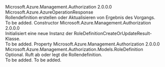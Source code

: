 <Type Name="RoleDefinitionCreateOrUpdateResult" FullName="Microsoft.Azure.Management.Authorization.Models.RoleDefinitionCreateOrUpdateResult">
  <TypeSignature Language="C#" Value="public class RoleDefinitionCreateOrUpdateResult : Microsoft.Azure.AzureOperationResponse" />
  <TypeSignature Language="ILAsm" Value=".class public auto ansi beforefieldinit RoleDefinitionCreateOrUpdateResult extends Microsoft.Azure.AzureOperationResponse" />
  <TypeSignature Language="DocId" Value="T:Microsoft.Azure.Management.Authorization.Models.RoleDefinitionCreateOrUpdateResult" />
  <TypeSignature Language="VB.NET" Value="Public Class RoleDefinitionCreateOrUpdateResult&#xA;Inherits AzureOperationResponse" />
  <TypeSignature Language="F#" Value="type RoleDefinitionCreateOrUpdateResult = class&#xA;    inherit AzureOperationResponse" />
  <AssemblyInfo>
    <AssemblyName>Microsoft.Azure.Management.Authorization</AssemblyName>
    <AssemblyVersion>2.0.0.0</AssemblyVersion>
  </AssemblyInfo>
  <Base>
    <BaseTypeName>Microsoft.Azure.AzureOperationResponse</BaseTypeName>
  </Base>
  <Interfaces />
  <Docs>
    <summary>
            Rollendefinition erstellen oder Aktualisieren von Ergebnis des Vorgangs.
            </summary>
    <remarks>To be added.</remarks>
  </Docs>
  <Members>
    <Member MemberName=".ctor">
      <MemberSignature Language="C#" Value="public RoleDefinitionCreateOrUpdateResult ();" />
      <MemberSignature Language="ILAsm" Value=".method public hidebysig specialname rtspecialname instance void .ctor() cil managed" />
      <MemberSignature Language="DocId" Value="M:Microsoft.Azure.Management.Authorization.Models.RoleDefinitionCreateOrUpdateResult.#ctor" />
      <MemberSignature Language="VB.NET" Value="Public Sub New ()" />
      <MemberType>Constructor</MemberType>
      <AssemblyInfo>
        <AssemblyName>Microsoft.Azure.Management.Authorization</AssemblyName>
        <AssemblyVersion>2.0.0.0</AssemblyVersion>
      </AssemblyInfo>
      <Parameters />
      <Docs>
        <summary>
            Initialisiert eine neue Instanz der RoleDefinitionCreateOrUpdateResult-Klasse.
            </summary>
        <remarks>To be added.</remarks>
      </Docs>
    </Member>
    <Member MemberName="RoleDefinition">
      <MemberSignature Language="C#" Value="public Microsoft.Azure.Management.Authorization.Models.RoleDefinition RoleDefinition { get; set; }" />
      <MemberSignature Language="ILAsm" Value=".property instance class Microsoft.Azure.Management.Authorization.Models.RoleDefinition RoleDefinition" />
      <MemberSignature Language="DocId" Value="P:Microsoft.Azure.Management.Authorization.Models.RoleDefinitionCreateOrUpdateResult.RoleDefinition" />
      <MemberSignature Language="VB.NET" Value="Public Property RoleDefinition As RoleDefinition" />
      <MemberSignature Language="F#" Value="member this.RoleDefinition : Microsoft.Azure.Management.Authorization.Models.RoleDefinition with get, set" Usage="Microsoft.Azure.Management.Authorization.Models.RoleDefinitionCreateOrUpdateResult.RoleDefinition" />
      <MemberType>Property</MemberType>
      <AssemblyInfo>
        <AssemblyName>Microsoft.Azure.Management.Authorization</AssemblyName>
        <AssemblyVersion>2.0.0.0</AssemblyVersion>
      </AssemblyInfo>
      <ReturnValue>
        <ReturnType>Microsoft.Azure.Management.Authorization.Models.RoleDefinition</ReturnType>
      </ReturnValue>
      <Docs>
        <summary>
            Optional. Ruft ab oder legt die Rollendefinition.
            </summary>
        <value>To be added.</value>
        <remarks>To be added.</remarks>
      </Docs>
    </Member>
  </Members>
</Type>